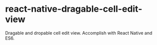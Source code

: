 # react-native-dragable-cell-edit-view
Dragable and dropable cell edit view. Accomplish with React Native and ES6.
